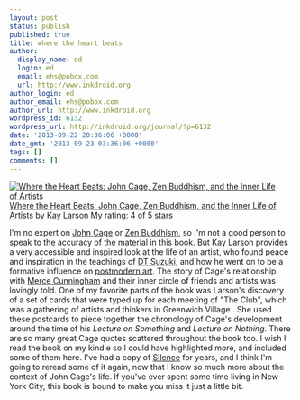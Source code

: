 ```yaml
---
layout: post
status: publish
published: true
title: where the heart beats
author:
  display_name: ed
  login: ed
  email: ehs@pobox.com
  url: http://www.inkdroid.org
author_login: ed
author_email: ehs@pobox.com
author_url: http://www.inkdroid.org
wordpress_id: 6132
wordpress_url: http://inkdroid.org/journal/?p=6132
date: '2013-09-22 20:36:06 +0000'
date_gmt: '2013-09-23 03:36:06 +0000'
tags: []
comments: []
---
```


<p><a href="http://www.goodreads.com/book/show/13542725-where-the-heart-beats" style="float: left; padding-right: 20px"><img alt="Where the Heart Beats: John Cage, Zen Buddhism, and the Inner Life of Artists" border="0" src="http://d202m5krfqbpi5.cloudfront.net/books/1342020813m/13542725.jpg" /></a><a href="http://www.goodreads.com/book/show/13542725-where-the-heart-beats">Where the Heart Beats: John Cage, Zen Buddhism, and the Inner Life of Artists</a> by <a href="http://www.goodreads.com/author/show/299980.Kay_Larson">Kay Larson</a> My rating: <a href="http://www.goodreads.com/review/show/491141241">4 of 5 stars</a></p>
<p>I'm no expert on <a href="https://en.wikipedia.org/wiki/John_cage">John Cage</a> or <a href="https://en.wikipedia.org/wiki/Zen_Buddhism">Zen Buddhism</a>, so I'm not a good person to speak to the accuracy of the material in this book. But Kay Larson provides a very accessible and inspired look at the life of an artist, who found peace and inspiration in the teachings of <a href="https://en.wikipedia.org/wiki/DT_Suzuki">DT Suzuki</a>, and how he went on to be a formative influence on <a href="https://en.wikipedia.org/wiki/Postmodern_art">postmodern art</a>. The story of Cage's relationship with <a href="https://en.wikipedia.org/wiki/Merce_Cunningham">Merce Cunningham</a> and their inner circle of friends and artists was lovingly told. One of my favorite parts of the book was Larson's discovery of a set of cards that were typed up for each meeting of "The Club", which was a gathering of artists and thinkers in Greenwich Village . She used these postcards to piece together the chronology of Cage's development around the time of his <em>Lecture on Something</em> and <em>Lecture on Nothing</em>. There are so many great Cage quotes scattered throughout the book too. I wish I read the book on my kindle so I could have highlighted more, and included some of them here. I've had a copy of <a href="https://en.wikipedia.org/wiki/Silence:_Lectures_and_Writings">Silence</a> for years, and I think I'm going to reread some of it again, now that I know so much more about the context of John Cage's life. If you've ever spent some time living in New York City, this book is bound to make you miss it just a little bit.</p>
